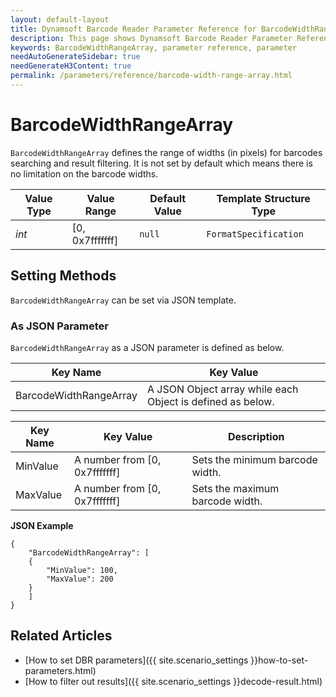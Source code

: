 ```yaml
---
layout: default-layout
title: Dynamsoft Barcode Reader Parameter Reference for BarcodeWidthRangeArray
description: This page shows Dynamsoft Barcode Reader Parameter Reference for BarcodeWidthRangeArray.
keywords: BarcodeWidthRangeArray, parameter reference, parameter
needAutoGenerateSidebar: true
needGenerateH3Content: true
permalink: /parameters/reference/barcode-width-range-array.html
---
```



# BarcodeWidthRangeArray 

`BarcodeWidthRangeArray` defines the range of widths (in pixels) for barcodes searching and result filtering. It is not set by default which means there is no limitation on the barcode widths.

| Value Type | Value Range | Default Value | Template Structure Type |
| ---------- | ----------- | ------------- | ----------------------- |
| *int* | [0, 0x7fffffff] | `null` | `FormatSpecification` |

## Setting Methods
`BarcodeWidthRangeArray` can be set via JSON template.

### As JSON Parameter
`BarcodeWidthRangeArray` as a JSON parameter is defined as below.   

| Key Name | Key Value |
| -------- | --------- |
| BarcodeWidthRangeArray | A JSON Object array while each Object is defined as below. |

| Key Name | Key Value | Description |
| -------- | --------- | ----------- |
| MinValue | A number from [0, 0x7fffffff] | Sets the minimum barcode width.  |
| MaxValue | A number from [0, 0x7fffffff] | Sets the maximum barcode width. |


**JSON Example**   
```
{
    "BarcodeWidthRangeArray": [
    {
        "MinValue": 100,
        "MaxValue": 200
    }
    ]
}
```


<!--
## Impacts on Performance
### Speed
Enabling `BarcodeWidthRangeArray` for filtering may speed up the process.

### Read Rate
Enabling `BarcodeWidthRangeArray` to filter out results may reduce the Read Rate. 

### Accuracy
Enabling `BarcodeWidthRangeArray` to filter out results may improve the Accuracy.

-->
## Related Articles
- [How to set DBR parameters]({{ site.scenario_settings }}how-to-set-parameters.html)
- [How to filter out results]({{ site.scenario_settings }}decode-result.html)
